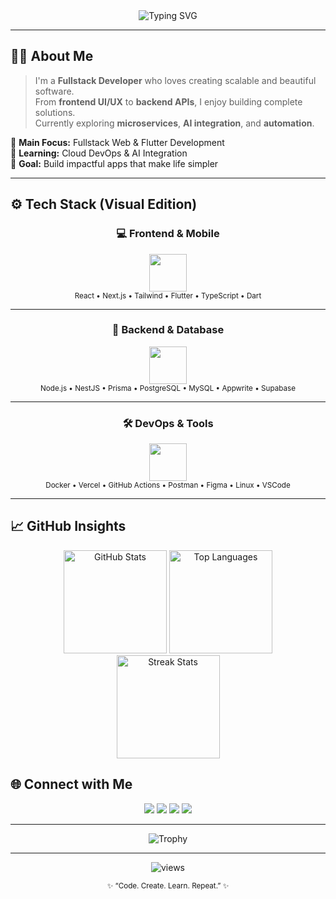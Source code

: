 <!--
  Enhanced GitHub Profile README for Andres Holivin
  Designed for high visual impact and readability.
-->

<!-- HEADER -->
<div align="center">
  <img src="https://readme-typing-svg.herokuapp.com?font=Fira+Code&size=25&duration=3000&pause=1000&color=00BFFF&center=true&vCenter=true&width=600&lines=Hi+there!+I'm+Andres+Holivin;Fullstack+Developer+from+Indonesia;Building+Web+%26+Mobile+Apps;Let's+Code+Something+Great!" alt="Typing SVG" />

</div>

---

## 👨‍💻 About Me
> I'm a **Fullstack Developer** who loves creating scalable and beautiful software.  
> From **frontend UI/UX** to **backend APIs**, I enjoy building complete solutions.  
> Currently exploring **microservices**, **AI integration**, and **automation**.  

🧠 **Main Focus:** Fullstack Web & Flutter Development  
🌱 **Learning:** Cloud DevOps & AI Integration  
🎯 **Goal:** Build impactful apps that make life simpler  

---

## ⚙️ Tech Stack (Visual Edition)

<div align="center">

### 💻 Frontend & Mobile
<img src="https://skillicons.dev/icons?i=html,css,js,ts,react,nextjs,tailwind,flutter,dart" height="60" /><br/>
<sub>React • Next.js • Tailwind • Flutter • TypeScript • Dart</sub>

---

### 🧩 Backend & Database
<img src="https://skillicons.dev/icons?i=nodejs,express,nestjs,appwrite,prisma,postgres,mysql,supabase" height="60" /><br/>
<sub>Node.js • NestJS • Prisma • PostgreSQL • MySQL • Appwrite • Supabase</sub>

---

### 🛠️ DevOps & Tools
<img src="https://skillicons.dev/icons?i=docker,vercel,git,github,postman,figma,linux,vscode" height="60" /><br/>
<sub>Docker • Vercel • GitHub Actions • Postman • Figma • Linux • VSCode</sub>

</div>

---

## 📈 GitHub Insights

<div align="center">

<img src="https://github-readme-stats.vercel.app/api?username=Andres-Holivin&show_icons=true&theme=tokyonight&hide_border=true&bg_color=00000000" height="165" alt="GitHub Stats"/>

<img src="https://github-readme-stats.vercel.app/api/top-langs/?username=Andres-Holivin&layout=compact&theme=tokyonight&hide_border=true&bg_color=00000000" height="165" alt="Top Languages"/>

<br/>

<img src="https://github-readme-streak-stats.herokuapp.com/?user=Andres-Holivin&theme=tokyonight&hide_border=true&background=00000000" height="165" alt="Streak Stats"/>

</div>

## 🌐 Connect with Me

<div align="center">
  <a href="mailto:andres12holivin@gmail.com"><img src="https://img.shields.io/badge/Gmail-D14836?logo=gmail&logoColor=white&style=for-the-badge" /></a>
  <a href="https://www.linkedin.com/in/andres-holivin-73327b1a3"><img src="https://img.shields.io/badge/LinkedIn-0077B5?logo=linkedin&logoColor=white&style=for-the-badge" /></a>
  <a href="https://andresholivin.vercel.app"><img src="https://img.shields.io/badge/Portfolio-000000?logo=vercel&logoColor=white&style=for-the-badge" /></a>
  <a href="https://github.com/Andres-Holivin"><img src="https://img.shields.io/badge/GitHub-181717?logo=github&logoColor=white&style=for-the-badge" /></a>
</div>

---

<div align="center">
  <img src="https://github-profile-trophy.vercel.app/?username=Andres-Holivin&theme=darkhub&no-bg=true&no-frame=true&row=1&margin-w=10" alt="Trophy" />
</div>

---

<p align="center">
  <img src="https://komarev.com/ghpvc/?username=Andres-Holivin&label=Profile+Views&color=brightgreen&style=flat-square" alt="views"/>
</p>

<p align="center">
  <sub>✨ “Code. Create. Learn. Repeat.” ✨</sub>
</p>
